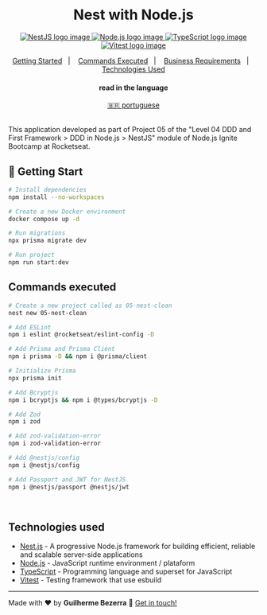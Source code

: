 <h1 align="center">
    <br>
    Nest with Node.js
</h1>

<p align="center">
  <a href="https://nestjs.com">
    <img alt="NestJS logo image" src="https://img.shields.io/badge/nestjs-v10.0.0-20232A?style=flat&logo=nestjs&logoColor=white">
  </a>

  <a href="https://nodejs.org">
    <img alt="Node.js logo image" src="https://img.shields.io/badge/node.js-v20.11.0-43853D?style=flat&logo=node.js&logoColor=white&labelColor=43853D&color=5a5a5a">
  </a>

  <a href="https://www.typescriptlang.org">
    <img alt="TypeScript logo image" src="https://img.shields.io/badge/typescript-007acc?style=flat&logo=typescript&logoColor=white">
  </a>

  <a href="https://vitest.dev" alt="Vitest - Testing framework that use esbuild">
    <img alt="Vitest logo image" src="https://img.shields.io/badge/Vitest-FFA116?style=flat&logo=vitest&logoColor=white"  />
  </a>
</p>

<p align="center">
    <a href="#start" alt="Getting Started">Getting Started</a>&nbsp;&nbsp;&nbsp;|&nbsp;&nbsp;&nbsp;
    <a href="#commands" alt="Commands executed">Commands Executed</a>&nbsp;&nbsp;&nbsp;|&nbsp;&nbsp;&nbsp;
    <a href="#business" alt="Business requirements">Business Requirements</a>&nbsp;&nbsp;&nbsp;|&nbsp;&nbsp;&nbsp;
    <a href="#technologies" alt="Technologies used">Technologies Used</a>
</p>

<div align="center">
  <h4 align="center">read in the language</h4>
  <a href="https://github.com/gbdsantos/ignite/blob/master/nodejs/05-nest-clean/README.pt-BR.md" hreflang="pt-br" alt="pt-br">🇧🇷 portuguese
  </a>
</div>

<br>

This application developed as part of Project 05 of the "Level 04 DDD and First Framework > DDD in Node.js > NestJS" module of Node.js Ignite Bootcamp at Rocketseat.

## 🚀 Getting Start <a name = "start"></a>

```bash
# Install dependencies
npm install --no-workspaces

# Create a new Docker environment
docker compose up -d

# Run migrations
npx prisma migrate dev

# Run project
npm run start:dev
```

## Commands executed <a name = "commands"></a>

```bash
# Create a new project called as 05-nest-clean
nest new 05-nest-clean

# Add ESLint
npm i eslint @rocketseat/eslint-config -D

# Add Prisma and Prisma Client
npm i prisma -D && npm i @prisma/client

# Initialize Prisma
npx prisma init

# Add Bcryptjs
npm i bcryptjs && npm i @types/bcryptjs -D

# Add Zod
npm i zod

# Add zod-validation-error
npm i zod-validation-error

# Add @nestjs/config
npm i @nestjs/config

# Add Passport and JWT for NestJS
npm i @nestjs/passport @nestjs/jwt
```

<br>

## Technologies used <a name="technologies"></a>

- [Nest.js](https://nestjs.com "A progressive Node.js framework for building efficient, reliable and scalable server-side applications.") - A progressive Node.js framework for building efficient, reliable and scalable server-side applications
- [Node.js](https://nodejs.org "Node.js") - JavaScript runtime environment / plataform
- [TypeScript](https://www.typescriptlang.org "TypeScript") - Programming language and superset for JavaScript
- [Vitest](https://vitest.dev "Vitest - Testing framework that use esbuild") - Testing framework that use esbuild

---

Made with ♥ by **Guilherme Bezerra** 👋 [Get in touch!](https://www.linkedin.com/in/gbdsantos)
